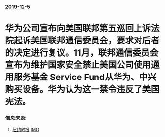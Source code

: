 ### [2019-12-5](/news/2019/12/5/index.md)

##### 
#  华为公司宣布向美国联邦第五巡回上诉法院起诉美国联邦通信委员会，要求对后者的决定进行复议。11月，联邦通信委员会宣布为维护国家安全禁止美国公司使用通用服务基金 Service Fund从华为、中兴购买设备。华为认为这一禁令违反了美国宪法。 




### 信息来源:

1. [纽约时报](https://cn.nytimes.com/technology/20191205/huawei-fcc-lawsuit/) [IMG](https://static01.nyt.com/images/2020/01/04/world/04huawei1/merlin_155583480_e1b711d1-625f-4ae5-94a3-588494360307-articleLarge.jpg)
